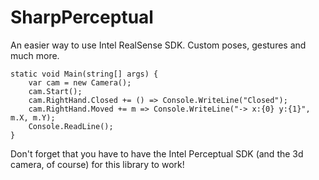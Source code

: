 SharpPerceptual
===============
An easier way to use Intel RealSense SDK. Custom poses, gestures and much more.

```
static void Main(string[] args) {
	var cam = new Camera();
	cam.Start();
	cam.RightHand.Closed += () => Console.WriteLine("Closed");
	cam.RightHand.Moved += m => Console.WriteLine("-> x:{0} y:{1}", m.X, m.Y);
	Console.ReadLine();
}
````

Don't forget that you have to have the Intel Perceptual SDK (and the 3d camera, of course) for this library to work!


